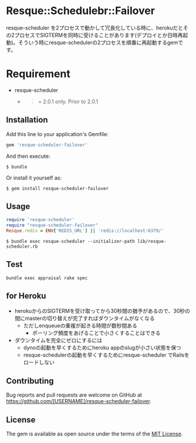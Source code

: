 # Resque::Schedulebr::Failover
resque-scheduler を2プロセスで動かして冗長化している時に、herokuだとその2プロセスでSIGTERMを同時に受けることがあります(デプロイとか日時再起動)。そういう時にresque-schedulerの2プロセスを順番に再起動するgemです。

# Requirement
* resque-scheduler
  * >= 2.0.1 only. Prior to 2.0.1

## Installation

Add this line to your application's Gemfile:

```ruby
gem 'resque-scheduler-failover'
```

And then execute:

    $ bundle

Or install it yourself as:

    $ gem install resque-scheduler-failover

## Usage
```lib/resque-scheduler.rb
require 'resque-scheduler'
require "resque-scheduler-failover"
Resque.redis = ENV['REDIS_URL'] || 'redis://localhost:6379/'
```

    $ bundle exec resque-scheduler --initializer-path lib/resque-scheduler.rb

## Test
```
bundle exec appraisal rake spec
```

## for Heroku
* herokuからのSIGTERMを受け取ってから30秒間の猶予があるので、30秒の間にmasterの切り替えが完了すればダウンタイムがなくなる
  * ただしenqueueの重複が起きる時間が数秒間ある
    * ポーリング頻度をあげることで小さくすることはできる
* ダウンタイムを完全にゼロにするには
  * dynoの起動を早くするためにheroku appのslugが小さい状態を保つ
  * resque-schedulerの起動を早くするためにresque-scheduler でRailsをロードしない

## Contributing

Bug reports and pull requests are welcome on GitHub at https://github.com/[USERNAME]/resque-scheduler-failover.

## License

The gem is available as open source under the terms of the [MIT License](https://opensource.org/licenses/MIT).
